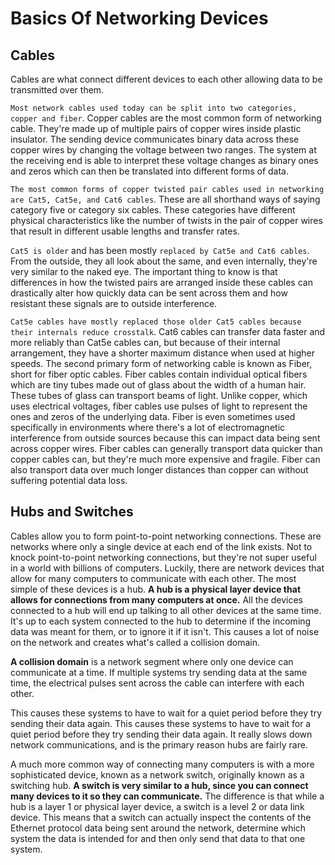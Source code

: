 <h1> Basics Of Networking Devices </h1>

<h2> Cables </h2>

Cables are what connect different devices to each
other allowing data to be transmitted over them.



`Most network cables used today can be split into two categories, copper and fiber`.
Copper cables are the most common form of networking cable.
They're made up of multiple pairs of copper wires inside plastic insulator. 
The sending device communicates binary data across
these copper wires by changing the voltage between two ranges.
The system at the receiving end is able to interpret these voltage changes as
binary ones and zeros which can then be translated into different forms of data.


`The most common forms of copper twisted pair cables used in networking are Cat5,
Cat5e, and Cat6 cables`.
These are all shorthand ways of saying category five or category six cables.
These categories have different physical characteristics like the number of twists in
the pair of copper wires that result in different usable lengths and transfer rates.


`Cat5 is older` and has been mostly `replaced by Cat5e and Cat6 cables`.
From the outside, they all look about the same,
and even internally, they're very similar to the naked eye.
The important thing to know is that differences in how
the twisted pairs are arranged inside these cables can
drastically alter how quickly data can be sent across
them and how resistant these signals are to outside interference.


`Cat5e cables have mostly replaced
those older Cat5 cables because their internals reduce crosstalk`. 
Cat6 cables can transfer data faster and more reliably than Cat5e cables can,
but because of their internal arrangement,
they have a shorter maximum distance when used at higher speeds.
The second primary form of networking cable is known as Fiber,
short for fiber optic cables.
Fiber cables contain individual optical fibers which
are tiny tubes made out of glass about the width of a human hair.
These tubes of glass can transport beams of light.
Unlike copper, which uses electrical voltages,
fiber cables use pulses of light to represent the ones and zeros of the underlying data.
Fiber is even sometimes used specifically in environments where there's a lot of
electromagnetic interference from outside sources
because this can impact data being sent across copper wires.
Fiber cables can generally transport data quicker than copper cables can,
but they're much more expensive and fragile.
Fiber can also transport data
over much longer distances than copper can without suffering potential data loss. 

<h2> Hubs and Switches </h2>

Cables allow you to form point-to-point networking connections.
These are networks where only a single device at each end of the link exists.
Not to knock point-to-point networking connections, but
they're not super useful in a world with billions of computers.
Luckily, there are network devices that allow for
many computers to communicate with each other.
The most simple of these devices is a hub.
<b>A hub is a physical layer device that allows for
connections from many computers at once.</b>
All the devices connected to a hub will end up talking to
all other devices at the same time. 
It's up to each system connected to the hub to determine
if the incoming data was meant for them, or to ignore it if it isn't.
This causes a lot of noise on the network and
creates what's called a collision domain.


<b>A collision domain</b> is a network segment
where only one device can communicate at a time.
If multiple systems try sending data at the same time,
the electrical pulses sent across the cable can interfere with each other.


This causes these systems to have to wait for
a quiet period before they try sending their data again. This causes these systems to have to wait for
a quiet period before they try sending their data again.
It really slows down network communications, and
is the primary reason hubs are fairly rare. 

A much more common way of connecting many computers is with a more sophisticated
device, known as a network switch, originally known as a switching hub.
<b>A switch is very similar to a hub, since you can connect many devices to it so
they can communicate.</b>
The difference is that while a hub is a layer 1 or
physical layer device, a switch is a level 2 or data link device.
This means that a switch can actually inspect the contents of the Ethernet
protocol data being sent around the network, determine which system
the data is intended for and then only send that data to that one system. 
